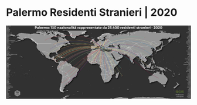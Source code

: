 # Palermo Residenti Stranieri | 2020

[![](docs/img/world_clip.jpg)](docs/img/world.jpg "Distribuzione geografica per tipologie di Aree - Scarica il file ad alta risoluzione | Realizzato con QGIS")
